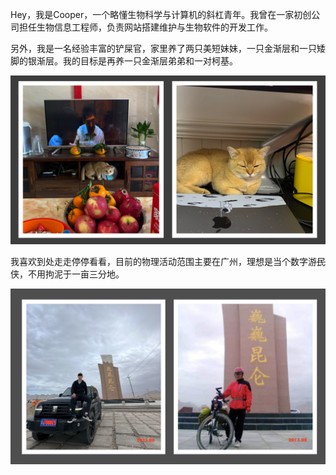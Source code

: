 Hey，我是Cooper，一个略懂生物科学与计算机的斜杠青年。我曾在一家初创公司担任生物信息工程师，负责网站搭建维护与生物软件的开发工作。

另外，我是一名经验丰富的铲屎官，家里养了两只美短妹妹，一只金渐层和一只矮脚的银渐层。我的目标是再养一只金渐层弟弟和一对柯基。

![image-20240427222515007](../../img/image-20240427222515007.png)

我喜欢到处走走停停看看，目前的物理活动范围主要在广州，理想是当个数字游~~民~~侠，不用拘泥于一亩三分地。

![image-20240427221309269](../../img/image-20240427221309269.png)

